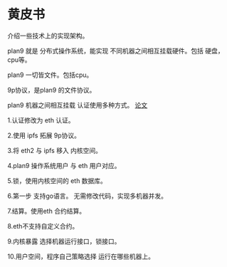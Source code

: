 # 黄皮书

介绍一些技术上的实现架构。

plan9 就是 分布式操作系统，能实现 不同机器之间相互挂载硬件。包括 硬盘，cpu等。

plan9 一切皆文件。包括cpu。

9p协议，是plan9 的文件协议。

plan9 机器之间相互挂载 认证使用多种方式。 [论文](http://doc.cat-v.org/plan_9/4th_edition/papers/auth)

1.认证修改为 eth 认证。

2.使用 ipfs 拓展 9p协议。

3.将 eth2 与 ipfs 移入 内核空间。

4.plan9 操作系统用户 与 eth 用户对应。

5.锁，使用内核空间的 eth 数据库。

6.第一步 支持go语言。 无需修改代码，实现多机器并发。

7.结算。使用eth 合约结算。

8.eth不支持自定义合约。

9.内核暴露 选择机器运行接口，锁接口。

10.用户空间，程序自己策略选择 运行在哪些机器上。
